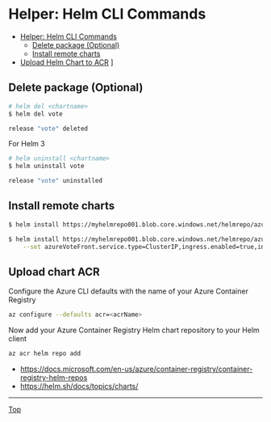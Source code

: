 # Helper: Helm CLI Commands

<!-- TOC -->
- [Helper: Helm CLI Commands](#helper-helm-cli-commands)
  - [Delete package (Optional)](#delete-package-optional)
  - [Install remote charts](#install-remote-charts)
- [Upload Helm Chart to ACR](#upload-chart-ACR) ]

## Delete package (Optional)

```sh
# helm del <chartname>
$ helm del vote

release "vote" deleted
```

For Helm 3
```sh
# helm uninstall <chartname>
$ helm uninstall vote

release "vote" uninstalled
```



## Install remote charts

```sh
$ helm install https://myhelmrepo001.blob.core.windows.net/helmrepo/azure-voting-app-0.1.0.tgz -n vote-dev

$ helm install https://myhelmrepo001.blob.core.windows.net/helmrepo/azure-voting-app-0.1.0.tgz -n vote-dev \
    --set azureVoteFront.service.type=ClusterIP,ingress.enabled=true,ingress.host=vote.486f848139314d26aeef.japaneast.aksapp.io,azureVoteFront.deployment.image=yoichika.azurecr.io/azure-voting-app-front,azureVoteFront.deployment.imageTag=latest
```
## Upload chart ACR
Configure the Azure CLI defaults with the name of your Azure Container Registry

```sh
az configure --defaults acr=<acrName>
```

Now add your Azure Container Registry Helm chart repository to your Helm client
```sh
az acr helm repo add
```

- https://docs.microsoft.com/en-us/azure/container-registry/container-registry-helm-repos
- https://helm.sh/docs/topics/charts/

---
[Top](../README.md)
